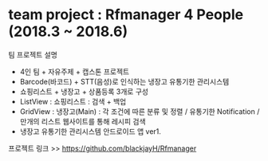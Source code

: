 # team project : Rfmanager 4 People (2018.3 ~ 2018.6) 
팀 프로젝트 설명
- 4인 팀 + 자유주제 + 캡스톤 프로젝트
- Barcode(바코드) + STT(음성)로 인식하는 냉장고 유통기한 관리시스템
- 쇼핑리스트 + 냉장고 + 상품등록 3개로 구성
- ListView : 쇼핑리스트 : 검색 + 백업
- GridView : 냉장고(Main) : 각 조건에 따른 분류 및 정렬 / 유통기한 Notification / 만개의 리스트 웹사이트를 통해 레시피 검색
- 냉장고 유통기한 관리시스템 안드로이드 앱 ver1. 

프로젝트 링크 >> https://github.com/blackjayH/Rfmanager 
